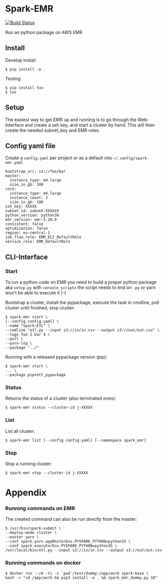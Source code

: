 # Spark-EMR

[![Build Status](https://api.travis-ci.org/delijati/spark-emr.svg?branch=master)](https://travis-ci.org/delijati/spark-emr)

Run an python package on AWS EMR

## Install

Develop install:

    $ pip install -e .

Testing:

    $ pip install tox
    $ tox

## Setup

The easiest way to get EMR up and running is to go through the Web-Interface
and create a ssh key, and start a cluster by hand. This will then create the
needed subnet_key and EMR roles.

## Config yaml file

Create a ``config.yaml`` per project or as a default into
`~/.config/spark-emr.yaml`

    bootstrap_uri: s3://foo/bar
    master: 
      instance_type: m4.large
      size_in_gb: 100
    core: 
      instance_type: m4.large
      instance_count: 2
      size_in_gb: 100
    ssh_key: XXXXX
    subnet_id: subnet-XXXXXX
    python_version: python36
    emr_version: emr-5.20.0
    consistent: false
    optimization: false
    region: eu-central-1
    job_flow_role: EMR_EC2_DefaultRole 
    service_role: EMR_DefaultRole

## CLI-Interface

### Start

To run a python code on EMR you need to build a proper python package aka
`setup.py` with `console_scripts` the script needs to end on `.py` or yarn
won't be able to execute it |-(

Bootstrap a cluster, install the pypackage, execute the task in cmdline, poll
cluster until finished, stop cluster:

    $ spark-emr start \
    [--config config.yaml] \
    --name "Spark-ETL" \
    --cmdline "etl.py --input s3://in/in.csv --output s3://out/out.csv" \
    --tags foo 2 bar 4 \
    --poll \
    --yarn-log \
    --package "../"

Running with a released pypackage version (pip):

    $ spark-emr start \
    ... \
    --package pip+etl_pypackage

### Status

Returns the status of a cluster (also terminated ones):

    $ spark-emr status --cluster-id j-XXXXX

### List

List all cluster:

    $ spark-emr list [--config config.yaml] [--namespace spark_emr]

### Stop

Stop a running cluster:

    $ spark-emr stop --cluster-id j-XXXXX

# Appendix

### Running commands on EMR

The created command can also be run directly from the master:

    $ /usr/bin/spark-submit \
    --deploy-mode cluster \
    --master yarn \
    --conf spark.yarn.appMasterEnv.PYSPARK_PYTHON=python35 \
    --conf spark.executorEnv.PYSPARK_PYTHON=python35 \
    /usr/local/bin/etl.py --input s3://in/in.csv --output s3://out/out.csv

### Running commands on docker

    $ docker run --rm -ti -v `pwd`/test/dummy:/app/work spark-base \
    bash -c "cd /app/work && pip3 install -e . && spark_emr_dummy.py 10"
